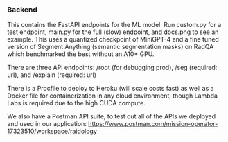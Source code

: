 ### Backend

This contains the FastAPI endpoints for the ML model. Run custom.py for a test endpoint, main.py for the full (slow) endpoint,
and docs.png to see an example. This uses a quantized checkpoint of MiniGPT-4 and a fine tuned version of Segment Anything (semantic segmentation masks) on RadQA which benchmarked the best without an A10+ GPU. <br/>

There are three API endpoints: /root (for debugging prod), /seg (required: url), and /explain (required: url)

There is a Procfile to deploy to Heroku (will scale costs fast) as well as a Docker file for containerization in any cloud environment, though Lambda Labs is required due to the high CUDA compute. 

We also have a Postman API suite, to test out all of the APIs we deployed and used in our application: https://www.postman.com/mission-operator-17323510/workspace/raidology
